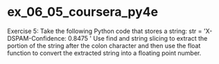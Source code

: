 # ex_06_05_coursera_py4e

Exercise 5: Take the following Python code that stores a string:
str = 'X-DSPAM-Confidence:
0.8475
'
Use
find
and string slicing to extract the portion of the string after the
colon character and then use the
float
function to convert the extracted
string into a floating point number.
